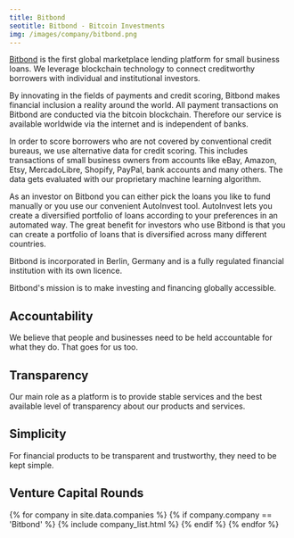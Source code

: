 ```yaml
---
title: Bitbond
seotitle: Bitbond - Bitcoin Investments
img: /images/company/bitbond.png
---
```


<a href="https://www.bitbond.com/">Bitbond</a> is the first global marketplace lending platform for small business loans. We leverage blockchain technology to connect creditworthy borrowers with individual and institutional investors.

By innovating in the fields of payments and credit scoring, Bitbond makes financial inclusion a reality around the world. All payment transactions on Bitbond are conducted via the bitcoin blockchain. Therefore our service is available worldwide via the internet and is independent of banks.

In order to score borrowers who are not covered by conventional credit bureaus, we use alternative data for credit scoring. This includes transactions of small business owners from accounts like eBay, Amazon, Etsy, MercadoLibre, Shopify, PayPal, bank accounts and many others. The data gets evaluated with our proprietary machine learning algorithm.

As an investor on Bitbond you can either pick the loans you like to fund manually or you use our convenient AutoInvest tool. AutoInvest lets you create a diversified portfolio of loans according to your preferences in an automated way. The great benefit for investors who use Bitbond is that you can create a portfolio of loans that is diversified across many different countries.

Bitbond is incorporated in Berlin, Germany and is a fully regulated financial institution with its own licence.

Bitbond's mission is to make investing and financing globally accessible.

## Accountability

We believe that people and businesses need to be held accountable for what they do. That goes for us too.

## Transparency

Our main role as a platform is to provide stable services and the best available level of transparency about our products and services.

## Simplicity

For financial products to be transparent and trustworthy, they need to be kept simple.

## Venture Capital Rounds

{% for company in site.data.companies %}
{% if company.company == 'Bitbond' %}
{% include company_list.html %}
{% endif %}
{% endfor %}